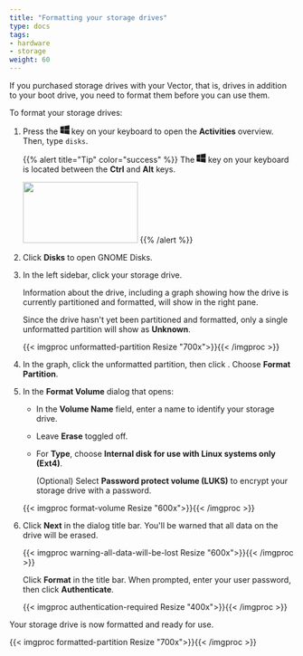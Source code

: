 ```yaml
---
title: "Formatting your storage drives"
type: docs
tags:
- hardware
- storage
weight: 60
---
```


If you purchased storage drives with your Vector, that is, drives in addition
to your boot drive, you need to format them before you can use them.

To format your storage drives:

1. Press the
   <svg xmlns="http://www.w3.org/2000/svg" width="16" height="16" fill="currentColor" class="bi bi-windows" viewBox="0 0 16 16">
     <path d="M6.555 1.375 0 2.237v5.45h6.555V1.375zM0 13.795l6.555.933V8.313H0v5.482zm7.278-5.4.026 6.378L16 16V8.395H7.278zM16 0 7.33 1.244v6.414H16V0z"/>
   </svg> key on your keyboard to open the **Activities** overview. Then, type `disks`.

   {{% alert title="Tip" color="success" %}}
   The
   <svg xmlns="http://www.w3.org/2000/svg" width="16" height="16" fill="currentColor" class="bi bi-windows" viewBox="0 0 16 16">
     <path d="M6.555 1.375 0 2.237v5.45h6.555V1.375zM0 13.795l6.555.933V8.313H0v5.482zm7.278-5.4.026 6.378L16 16V8.395H7.278zM16 0 7.33 1.244v6.414H16V0z"/>
   </svg> key on your keyboard is located between the **Ctrl** and **Alt** keys.

   <img src="/lib/images/super-key.svg" width="203" height="108" alt="">
   {{% /alert %}}

1. Click **Disks** to open GNOME Disks.

1. In the left sidebar, click your storage drive.

   Information about the drive, including a graph showing how the drive is
   currently partitioned and formatted, will show in the right pane.

   Since the drive hasn't yet been partitioned and formatted, only a single
   unformatted partition will show as **Unknown**.

   {{< imgproc unformatted-partition Resize "700x">}}{{< /imgproc >}}

1. In the graph, click the unformatted partition, then click
   <img src="/lib/images/settings-symbolic.svg" alt="">. Choose **Format
   Partition**.

1. In the **Format Volume** dialog that opens:

   - In the **Volume Name** field, enter a name to identify your storage
     drive.

   - Leave **Erase** toggled off.

   - For **Type**, choose **Internal disk for use with Linux systems only
     (Ext4)**.

     (Optional) Select **Password protect volume (LUKS)** to encrypt your
     storage drive with a password.

   {{< imgproc format-volume Resize "600x">}}{{< /imgproc >}}

1. Click **Next** in the dialog title bar. You'll be warned that all data on
   the drive will be erased.

   {{< imgproc warning-all-data-will-be-lost Resize "600x">}}{{< /imgproc >}}

   Click **Format** in the title bar. When prompted, enter your user password,
   then click **Authenticate**.

   {{< imgproc authentication-required Resize "400x">}}{{< /imgproc >}}

Your storage drive is now formatted and ready for use.

{{< imgproc formatted-partition Resize "700x">}}{{< /imgproc >}}
